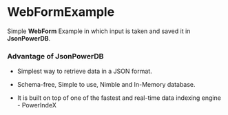 # WebFormExample
Simple **WebForm** Example in which input is taken and saved it in **JsonPowerDB**.

### Advantage of JsonPowerDB
- Simplest way to retrieve data in a JSON format.
* Schema-free, Simple to use, Nimble and In-Memory database.
+ It is built on top of one of the fastest and real-time data indexing engine - PowerIndeX
